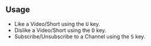 Usage
-
* Like a Video/Short using the <kbd>U</kbd> key.
* Dislike a Video/Short using the <kbd>D</kbd> key.
* Subscribe/Unsubscribe to a Channel using the <kbd>S</kbd> key.
